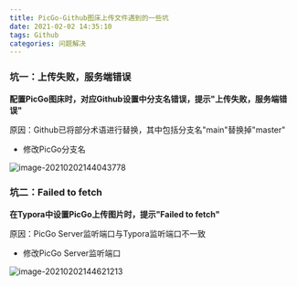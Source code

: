 ```yaml
---
title: PicGo-Github图床上传文件遇到的一些坑
date: 2021-02-02 14:35:10
tags: Github
categories: 问题解决
---
```


### 坑一：上传失败，服务端错误

**配置PicGo图床时，对应Github设置中分支名错误，提示"上传失败，服务端错误"**

原因：Github已将部分术语进行替换，其中包括分支名"main"替换掉"master"

* 修改PicGo分支名

![image-20210202144043778](https://cdn.jsdelivr.net/gh/Rayucan/imageCloud/data/20210202144043.png)

### 坑二：Failed to fetch

**在Typora中设置PicGo上传图片时，提示"Failed to fetch"**

原因：PicGo Server监听端口与Typora监听端口不一致

* 修改PicGo Server监听端口

![image-20210202144621213](https://cdn.jsdelivr.net/gh/Rayucan/imageCloud/data/20210202144621.png)